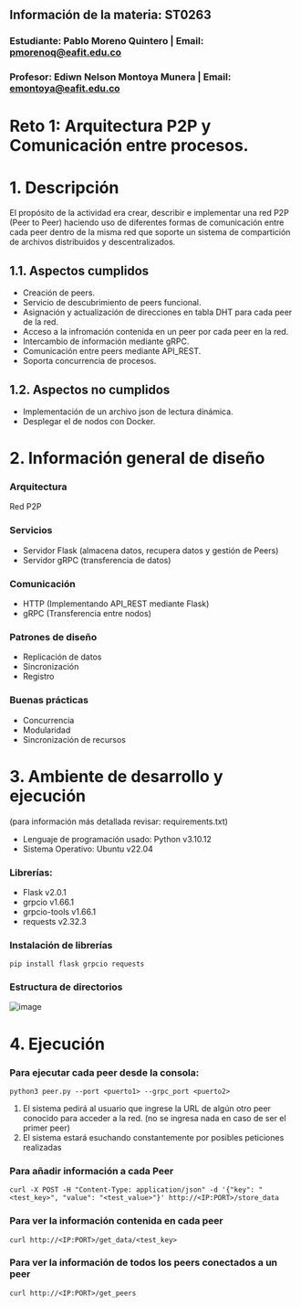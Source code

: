 ## Información de la materia: ST0263
### Estudiante: Pablo Moreno Quintero | Email: pmorenoq@eafit.edu.co
### Profesor: Ediwn Nelson Montoya Munera | Email: emontoya@eafit.edu.co
# Reto 1: Arquitectura P2P y Comunicación entre procesos.
# 1. Descripción
El propósito de la actividad era crear, describir e implementar una red P2P (Peer to Peer) haciendo uso de diferentes formas de comunicación entre cada peer dentro de la misma red que soporte un sistema de compartición de archivos distribuidos y descentralizados.
## 1.1. Aspectos cumplidos 
+ Creación de peers.
+ Servicio de descubrimiento de peers funcional.
+ Asignación y actualización de direcciones en tabla DHT para cada peer de la red.
+ Acceso a la infromación contenida en un peer por cada peer en la red.
+ Intercambio de información mediante gRPC.
+ Comunicación entre peers mediante API_REST.
+ Soporta concurrencia de procesos.
## 1.2. Aspectos no cumplidos
+ Implementación de un archivo json de lectura dinámica.
+ Desplegar el de nodos con Docker.

# 2. Información general de diseño
### Arquitectura 
Red P2P
### Servicios
- Servidor Flask (almacena datos, recupera datos y gestión de Peers)
- Servidor gRPC (transferencia de datos)
### Comunicación
- HTTP (Implementando API_REST mediante Flask)
- gRPC (Transferencia entre nodos)
### Patrones de diseño
- Replicación de datos
- Sincronización
- Registro
### Buenas prácticas 
- Concurrencia
- Modularidad
- Sincronización de recursos

# 3. Ambiente de desarrollo y ejecución
(para información más detallada revisar: requirements.txt)
+ Lenguaje de programación usado: Python v3.10.12
+ Sistema Operativo: Ubuntu v22.04
### Librerías:
+ Flask v2.0.1
+ grpcio v1.66.1
+ grpcio-tools v1.66.1
+ requests v2.32.3
### Instalación de librerías
```
pip install flask grpcio requests
```
### Estructura de directorios
![image](https://github.com/user-attachments/assets/fdddb6b7-bb3f-4633-b3d6-4d19ee1a4192)

# 4. Ejecución
### Para ejecutar cada peer desde la consola:
```
python3 peer.py --port <puerto1> --grpc_port <puerto2>
```
1. El sistema pedirá al usuario que ingrese la URL de algún otro peer conocido para acceder a la red. (no se ingresa nada en caso de ser el primer peer)
2. El sistema estará esuchando constantemente por posibles peticiones realizadas

### Para añadir información a cada Peer
```
curl -X POST -H "Content-Type: application/json" -d '{"key": "<test_key>", "value": "<test_value>"}' http://<IP:PORT>/store_data
```
### Para ver la información contenida en cada peer
```
curl http://<IP:PORT>/get_data/<test_key>
```
### Para ver la información de todos los peers conectados a un peer
```
curl http://<IP:PORT>/get_peers
```
